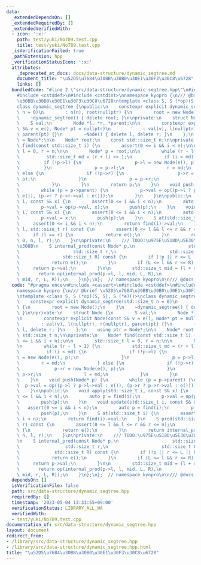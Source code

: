 ```yaml
---
data:
  _extendedDependsOn: []
  _extendedRequiredBy: []
  _extendedVerifiedWith:
  - icon: ':x:'
    path: test/yuki/No789.test.cpp
    title: test/yuki/No789.test.cpp
  _isVerificationFailed: true
  _pathExtension: hpp
  _verificationStatusIcon: ':x:'
  attributes:
    _deprecated_at_docs: docs/data-structure/dynamic_segtree.md
    document_title: "\u52D5\u7684\u30BB\u30B0\u30E1\u30F3\u30C8\u6728"
    links: []
  bundledCode: "#line 2 \"src/data-structure/dynamic_segtree.hpp\"\n#include <cassert>\n\
    #include <cstddef>\n#include <cstdint>\nnamespace kyopro {\n/// @brief \u52D5\u7684\
    \u30BB\u30B0\u30E1\u30F3\u30C8\u6728\ntemplate <class S, S (*op)(S, S), S (*e)()>\n\
    class dynamic_segtree {\npublic:\n    constexpr explicit dynamic_segtree(std::size_t\
    \ n = 0)\n        : n(n), root(nullptr) {\n        root = new Node();\n    }\n\
    \    ~dynamic_segtree() { delete root; }\n\nprivate:\n    struct Node {\n    \
    \    S val;\n        Node *l, *r, *parent;\n\n        constexpr explicit Node(const\
    \ S& v = e(), Node* pt = nullptr)\n            : val(v), l(nullptr), r(nullptr),\
    \ parent(pt) {}\n        ~Node() { delete l, delete r; }\n    };\n    using ptr\
    \ = Node*;\n\n    Node* root;\n    const std::size_t n;\n\nprivate:\n    Node*\
    \ find(const std::size_t i) {\n        assert(0 <= i && i < n);\n\n        std::size_t\
    \ l = 0, r = n;\n\n        Node* p = root;\n\n        while (r - l > 1) {\n  \
    \          std::size_t md = (r + l) >> 1;\n            if (i < md) {\n       \
    \         if (!p->l) {\n                    p->l = new Node(e(), p);\n       \
    \         }\n                p = p->l;\n                r = md;\n            }\
    \ else {\n                if (!p->r) {\n                    p->r = new Node(e(),\
    \ p);\n                }\n                p = p->r;\n                l = md;\n\
    \            }\n        }\n        return p;\n    }\n    void push(Node* p) {\n\
    \        while (p = p->parent) {\n            p->val = op((p->l ? p->l->val :\
    \ e()), (p->r ? p->r->val : e()));\n        }\n    }\n\npublic:\n    void apply(std::size_t\
    \ i, const S& x) {\n        assert(0 <= i && i < n);\n        auto p = find(i);\n\
    \        p->val = op(p->val, x);\n        push(p);\n    }\n    void update(std::size_t\
    \ i, const S& x) {\n        assert(0 <= i && i < n);\n        auto p = find(i);\n\
    \        p->val = x;\n        push(p);\n    }\n    S at(std::size_t i) {\n   \
    \     assert(0 <= i && i < n);\n        return find(i)->val;\n    }\n    S prod(std::size_t\
    \ l, std::size_t r) const {\n        assert(0 <= l && l <= r && r <= n);\n   \
    \     if (l == r) {\n            return e();\n        }\n        return internal_prod(root,\
    \ 0, n, l, r);\n    }\n\nprivate:\n    /// TODO:\u975E\u518D\u5E30\u306B\u3059\
    \u308B\n    S internal_prod(const Node* p,\n                    std::size_t l,\n\
    \                    std::size_t r,\n                    std::size_t L,\n    \
    \                std::size_t R) const {\n        if (!p || r <= L || R <= l) {\n\
    \            return e();\n        }\n        if (L <= l && r <= R) {\n       \
    \     return p->val;\n        }\n\n        std::size_t mid = (l + r) >> 1;\n \
    \       return op(internal_prod(p->l, l, mid, L, R),\n                  internal_prod(p->r,\
    \ mid, r, L, R));\n    }\n};\n};  // namespace kyopro\n\n/// @docs docs/data-structure/dynamic_segtree.md\n"
  code: "#pragma once\n#include <cassert>\n#include <cstddef>\n#include <cstdint>\n\
    namespace kyopro {\n/// @brief \u52D5\u7684\u30BB\u30B0\u30E1\u30F3\u30C8\u6728\
    \ntemplate <class S, S (*op)(S, S), S (*e)()>\nclass dynamic_segtree {\npublic:\n\
    \    constexpr explicit dynamic_segtree(std::size_t n = 0)\n        : n(n), root(nullptr)\
    \ {\n        root = new Node();\n    }\n    ~dynamic_segtree() { delete root;\
    \ }\n\nprivate:\n    struct Node {\n        S val;\n        Node *l, *r, *parent;\n\
    \n        constexpr explicit Node(const S& v = e(), Node* pt = nullptr)\n    \
    \        : val(v), l(nullptr), r(nullptr), parent(pt) {}\n        ~Node() { delete\
    \ l, delete r; }\n    };\n    using ptr = Node*;\n\n    Node* root;\n    const\
    \ std::size_t n;\n\nprivate:\n    Node* find(const std::size_t i) {\n        assert(0\
    \ <= i && i < n);\n\n        std::size_t l = 0, r = n;\n\n        Node* p = root;\n\
    \n        while (r - l > 1) {\n            std::size_t md = (r + l) >> 1;\n  \
    \          if (i < md) {\n                if (!p->l) {\n                    p->l\
    \ = new Node(e(), p);\n                }\n                p = p->l;\n        \
    \        r = md;\n            } else {\n                if (!p->r) {\n       \
    \             p->r = new Node(e(), p);\n                }\n                p =\
    \ p->r;\n                l = md;\n            }\n        }\n        return p;\n\
    \    }\n    void push(Node* p) {\n        while (p = p->parent) {\n          \
    \  p->val = op((p->l ? p->l->val : e()), (p->r ? p->r->val : e()));\n        }\n\
    \    }\n\npublic:\n    void apply(std::size_t i, const S& x) {\n        assert(0\
    \ <= i && i < n);\n        auto p = find(i);\n        p->val = op(p->val, x);\n\
    \        push(p);\n    }\n    void update(std::size_t i, const S& x) {\n     \
    \   assert(0 <= i && i < n);\n        auto p = find(i);\n        p->val = x;\n\
    \        push(p);\n    }\n    S at(std::size_t i) {\n        assert(0 <= i &&\
    \ i < n);\n        return find(i)->val;\n    }\n    S prod(std::size_t l, std::size_t\
    \ r) const {\n        assert(0 <= l && l <= r && r <= n);\n        if (l == r)\
    \ {\n            return e();\n        }\n        return internal_prod(root, 0,\
    \ n, l, r);\n    }\n\nprivate:\n    /// TODO:\u975E\u518D\u5E30\u306B\u3059\u308B\
    \n    S internal_prod(const Node* p,\n                    std::size_t l,\n   \
    \                 std::size_t r,\n                    std::size_t L,\n       \
    \             std::size_t R) const {\n        if (!p || r <= L || R <= l) {\n\
    \            return e();\n        }\n        if (L <= l && r <= R) {\n       \
    \     return p->val;\n        }\n\n        std::size_t mid = (l + r) >> 1;\n \
    \       return op(internal_prod(p->l, l, mid, L, R),\n                  internal_prod(p->r,\
    \ mid, r, L, R));\n    }\n};\n};  // namespace kyopro\n\n/// @docs docs/data-structure/dynamic_segtree.md"
  dependsOn: []
  isVerificationFile: false
  path: src/data-structure/dynamic_segtree.hpp
  requiredBy: []
  timestamp: '2023-05-04 13:33:55+09:00'
  verificationStatus: LIBRARY_ALL_WA
  verifiedWith:
  - test/yuki/No789.test.cpp
documentation_of: src/data-structure/dynamic_segtree.hpp
layout: document
redirect_from:
- /library/src/data-structure/dynamic_segtree.hpp
- /library/src/data-structure/dynamic_segtree.hpp.html
title: "\u52D5\u7684\u30BB\u30B0\u30E1\u30F3\u30C8\u6728"
---
```

